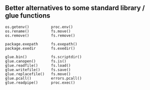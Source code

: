 
## Better alternatives to some standard library / glue functions

	os.getenv()          proc.env()
	os.rename()          fs.move()
	os.remove()          fs.remove()

	package.exepath      fs.exepath()
	package.exedir       fs.exedir()

	glue.bin()           fs.scriptdir()
	glue.canopen()       fs.is()
	glue.readfile()      fs.load()
	glue.writefile()     fs.save()
	glue.replacefile()   fs.move()
	glue.pcall()         errors.pcall()
	glue.readpipe()      proc.exec()
